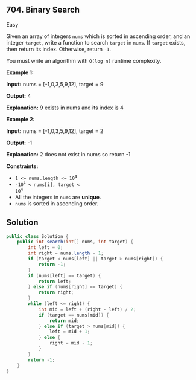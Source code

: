 ## 704\. Binary Search

Easy

Given an array of integers `nums` which is sorted in ascending order, and an integer `target`, write a function to search `target` in `nums`. If `target` exists, then return its index. Otherwise, return `-1`.

You must write an algorithm with `O(log n)` runtime complexity.

**Example 1:**

**Input:** nums = [-1,0,3,5,9,12], target = 9

**Output:** 4

**Explanation:** 9 exists in nums and its index is 4

**Example 2:**

**Input:** nums = [-1,0,3,5,9,12], target = 2

**Output:** -1

**Explanation:** 2 does not exist in nums so return -1

**Constraints:**

*   <code>1 <= nums.length <= 10<sup>4</sup></code>
*   <code>-10<sup>4</sup> < nums[i], target < 10<sup>4</sup></code>
*   All the integers in `nums` are **unique**.
*   `nums` is sorted in ascending order.

## Solution

```java
public class Solution {
    public int search(int[] nums, int target) {
        int left = 0;
        int right = nums.length - 1;
        if (target < nums[left] || target > nums[right]) {
            return -1;
        }
        if (nums[left] == target) {
            return left;
        } else if (nums[right] == target) {
            return right;
        }
        while (left <= right) {
            int mid = left + (right - left) / 2;
            if (target == nums[mid]) {
                return mid;
            } else if (target > nums[mid]) {
                left = mid + 1;
            } else {
                right = mid - 1;
            }
        }
        return -1;
    }
}
```